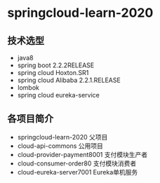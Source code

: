 # springcloud-learn-2020
## 技术选型
- java8
- spring boot 2.2.2RELEASE
- spring cloud Hoxton.SR1
- spring cloud Alibaba 2.2.1.RELEASE
- lombok
- spring cloud eureka-service


## 各项目简介
- springcloud-learn-2020 父项目
- cloud-api-commons 公用项目
- cloud-provider-payment8001 支付模块生产者
- cloud-consumer-order80 支付模块消费者
- cloud-eureka-server7001 Eureka单机服务